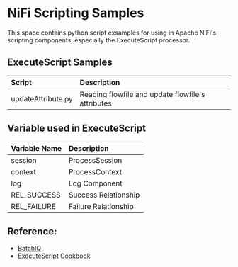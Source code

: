 # NiFi Scripting Samples
This space contains python script exsamples for using in Apache NiFi's scripting components, especially the ExecuteScript processor.


## ExecuteScript Samples
| Script             | Description                                       |
| :----------------- | :------------------------------------------------ |
| updateAttribute.py | Reading flowfile and update flowfile's attributes |


 


## Variable used in ExecuteScript
 | Variable Name | Description         |
 | :------------ | :------------------- |
 | session       | ProcessSession       |
 | context       | ProcessContext       |
 | log           | Log Component         |
 | REL_SUCCESS   | Success Relationship |
 | REL_FAILURE   | Failure Relationship |

## Reference:
* [BatchIQ](https://github.com/BatchIQ/nifi-scripting-samples)
* [ExecuteScript Cookbook](https://community.hortonworks.com/articles/75032/executescript-cookbook-part-1.html)